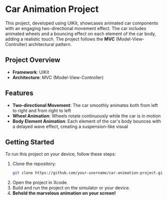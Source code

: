 # Car Animation Project

This project, developed using UIKit, showcases animated car components with an engaging two-directional movement effect. The car includes animated wheels and a bouncing effect on each element of the car body, adding a realistic touch. The project follows the **MVC** (Model-View-Controller) architectural pattern.

## Project Overview

- **Framework**: UIKit
- **Architecture**: MVC (Model-View-Controller)


## Features

- **Two-directional Movement**: The car smoothly animates both from left to right and from right to left
- **Wheel Animation**: Wheels rotate continuously while the car is in motion
- **Body Element Animation**: Each element of the car's body bounces with a delayed wave effect, creating a suspension-like visual

## Getting Started

To run this project on your device, follow these steps:

1. Clone the repository:
   ```bash
   git clone https://github.com/your-username/car-animation-project.git
   ```
2. Open the project in Xcode.
3. Build and run the project on the simulator or your device.
4. **Behold the marvelous animation on your screen!**

